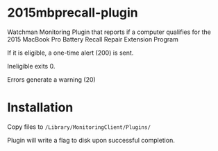 # 2015mbprecall-plugin
Watchman Monitoring Plugin that reports if a computer qualifies for the 2015 MacBook Pro Battery Recall Repair Extension Program

If it is eligible, a one-time alert (200) is sent.

Ineligible exits 0.

Errors generate a warning (20)

# Installation

Copy files to `/Library/MonitoringClient/Plugins/`

Plugin will write a flag to disk upon successful completion.
